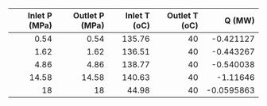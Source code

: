 |   Inlet P (MPa) |   Outlet P (MPa) |   Inlet T (oC) |   Outlet T (oC) |     Q (MW) |
|----------------:|-----------------:|---------------:|----------------:|-----------:|
|            0.54 |             0.54 |         135.76 |              40 | -0.421127  |
|            1.62 |             1.62 |         136.51 |              40 | -0.443267  |
|            4.86 |             4.86 |         138.77 |              40 | -0.540038  |
|           14.58 |            14.58 |         140.63 |              40 | -1.11646   |
|           18    |            18    |          44.98 |              40 | -0.0595863 |